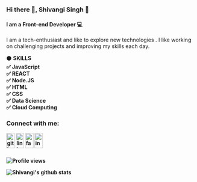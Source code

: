 ### Hi there 👋, Shivangi Singh 👩
#### I am a Front-end Developer 💻
I am a tech-enthusiast and like to explore new technologies .  I like working on challenging projects and improving my skills each day.

⚫ <strong>SKILLS<strong>
 </br>
 ✅ JavaScript </br>
 ✅ REACT </br>
 ✅ Node.JS </br>
 ✅ HTML </br>
 ✅ CSS </br>
 ✅ Data Science</br>
 ✅ Cloud Computing</br>

### Connect with me:

[<img align="left" width="22px" src='https://cdn.jsdelivr.net/npm/simple-icons@3.0.1/icons/github.svg' alt='github' height='40'>](https://github.com/shivisingh28)  [<img align="left" width="22px" src='https://cdn.jsdelivr.net/npm/simple-icons@3.0.1/icons/linkedin.svg' alt='linkedin' height='40'>](https://www.linkedin.com/in/shivangi-singh-b65381158/)  [<img align="left" width="22px" src='https://cdn.jsdelivr.net/npm/simple-icons@3.0.1/icons/facebook.svg' alt='facebook' height='40'>](https://www.facebook.com/shivangi.singh.73550/)[<img align="left" width="22px" src='https://cdn.jsdelivr.net/npm/simple-icons@3.0.1/icons/instagram.svg' alt='instagram' height='40'>](https://www.instagram.com/shivi__singh28/)</br>


</br></br>
![Profile views](https://gpvc.arturio.dev/shivisingh28)  

![Shivangi's github stats](https://github-readme-stats.vercel.app/api?username=shivisingh28&show_icons=true&theme=radical)


